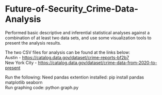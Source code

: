 # Future-of-Security_Crime-Data-Analysis
Performed basic descriptive and inferential statistical analyses against a combination of at least two data sets, and use some visualization tools to present the analysis results.

The two CSV files for analysis can be found at the links below:</br>
Austin - https://catalog.data.gov/dataset/crime-reports-bf2b7 </br>
New York City - https://catalog.data.gov/dataset/crime-data-from-2020-to-present

Run the following:
Need pandas extention installed: pip install pandas matplotlib seaborn </br>
Run graphing code: python graph.py
